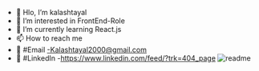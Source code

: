 - 👋 Hlo, I’m kalashtayal
- 👀 I’m interested in FrontEnd-Role
- 🌱 I’m currently learning React.js
- 📫 How to reach me
- 💞️ #Email -Kalashtayal2000@gmail.com
- 👀 #LinkedIn -https://www.linkedin.com/feed/?trk=404_page
  ![readme](https://github.com/kalashtayal/kalashtayal/assets/130529290/398f68bf-207f-4766-b79a-548d1e5ef544)
